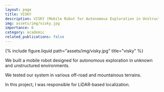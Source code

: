 ```yaml
---
layout: page
title: VISKY
description: VISKY (Mobile Robot for Autonomous Exploration in Unstructured Environments)
img: assets/img/visky.jpg
importance: 6
category: academic
related_publications: false
---
```


<div class="row justify-content-sm-center">
  <div class="col-sm-8 mt-3 mt-md-0">
    {% include figure.liquid path="assets/img/visky.jpg" title="visky" %}
  </div>
</div>

We built a mobile robot designed for autonomous exploration in unknown and unstructured environments.

We tested our system in various off-road and mountainous terrains.

In this project, I was responsible for LiDAR-based localization.